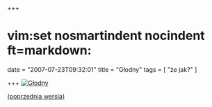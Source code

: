 +++
# vim:set nosmartindent nocindent ft=markdown:
date = "2007-07-23T09:32:01"
title = "Głodny"
tags = [ "że jak?" ]

+++
[![Głodny](http://media.blizinski.pl/images/blog/glodny-thumb.png)](http://media.blizinski.pl/images/blog/glodny.png)

[(poprzednia wersja)](http://automaciej.jogger.pl/2007/06/18/dobra-pamiec/)
